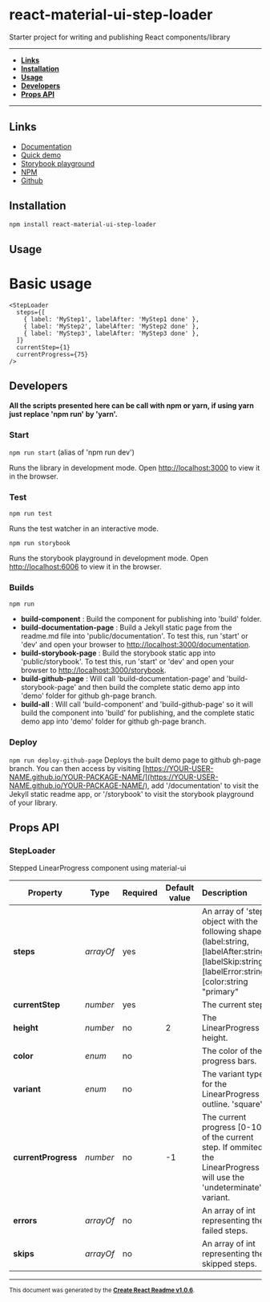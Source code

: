 # react-material-ui-step-loader

Starter project for writing and publishing React components/library

-----

- **[Links](#links)**
- **[Installation](#install)**
- **[Usage](#usage)**
- **[Developers](#dev)**
- **[Props API](#propsapi)**

-----

<a name="links"></a>
## Links

- [Documentation](https://kevincastejon.github.io/react-material-ui-step-loader/documentation)
- [Quick demo](https://kevincastejon.github.io/react-material-ui-step-loader/)
- [Storybook playground](https://kevincastejon.github.io/react-material-ui-step-loader/storybook)
- [NPM](https://www.npmjs.com/package/react-material-ui-step-loader)
- [Github](https://github.com/kevincastejon/react-material-ui-step-loader)

<a name="install"></a>
## Installation

```bash
npm install react-material-ui-step-loader
```

<a name="usage"></a>
## Usage

# Basic usage
```
<StepLoader
  steps={[
    { label: 'MyStep1', labelAfter: 'MyStep1 done' },
    { label: 'MyStep2', labelAfter: 'MyStep2 done' },
    { label: 'MyStep3', labelAfter: 'MyStep3 done' },
  ]}
  currentStep={1}
  currentProgress={75}
/>
```


<a name="dev"></a>
## Developers

**All the scripts presented here can be call with npm or yarn, if using yarn just replace 'npm run' by 'yarn'.**

### Start
`npm run start`
(alias of 'npm run dev')

Runs the library in development mode. Open [http://localhost:3000](http://localhost:3000) to view it in the browser.

### Test
`npm run test`

Runs the test watcher in an interactive mode.

`npm run storybook`

Runs the storybook playground in development mode. Open [http://localhost:6006](http://localhost:6006) to view it in the browser.

### Builds
`npm run `
  - **build-component** : Build the component for publishing into 'build' folder.
  - **build-documentation-page** : Build a Jekyll static page from the readme.md file into 'public/documentation'. To test this, run 'start' or 'dev' and open your browser to [http://localhost:3000/documentation](http://localhost:3000/documentation).
  - **build-storybook-page** : Build the storybook static app into 'public/storybook'. To test this, run 'start' or 'dev' and open your browser to [http://localhost:3000/storybook](http://localhost:3000/storybook).
  - **build-github-page** : Will call 'build-documentation-page' and 'build-storybook-page' and then build the complete static demo app into 'demo' folder for github gh-page branch.
  - **build-all** : Will call 'build-component' and 'build-github-page' so it will build the component into 'build' for publishing, and the complete static demo app into 'demo' folder for github gh-page branch.

### Deploy
`npm run deploy-github-page`
Deploys the built demo page to github gh-page branch. You can then access by visiting [https://YOUR-USER-NAME.github.io/YOUR-PACKAGE-NAME/](https://YOUR-USER-NAME.github.io/YOUR-PACKAGE-NAME/), add '/documentation' to visit the Jekyll static readme app, or '/storybook' to visit the storybook playground of your library.


<a name="propsapi"></a>
## Props API


### StepLoader

Stepped LinearProgress component using material-ui   




| Property | Type | Required | Default value | Description |
|-----|-----|-----|-----|:-----|
|**steps**|*arrayOf*|yes||An array of 'step' object with the following shape (label:string, [labelAfter:string],[labelSkip:string],[labelError:string],[color:string "primary"|"secondary"]).|
|**currentStep**|*number*|yes||The current step.|
|**height**|*number*|no|2|The LinearProgress height.|
|**color**|*enum*|no|<See the source code>|The color of the progress bars.|
|**variant**|*enum*|no||The variant type for the LinearProgress outline. 'square' | 'rounded' | 'round'|
|**currentProgress**|*number*|no|-1|The current progress [0-100] of the current step. If ommited the LinearProgress will use the 'undeterminate' variant.|
|**errors**|*arrayOf*|no|<See the source code>|An array of int representing the failed steps.|
|**skips**|*arrayOf*|no|<See the source code>|An array of int representing the skipped steps.|

-----

<sub>This document was generated by the <a href="https://github.com/kevincastejon/create-react-readme" target="_blank">**Create React Readme v1.0.6**</a>.</sub>
